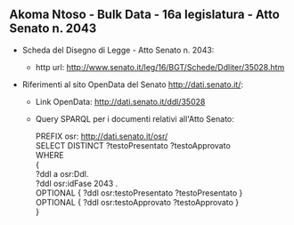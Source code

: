 ## Akoma Ntoso - Bulk Data - 16a legislatura - Atto Senato n. 2043 ##

* Scheda del Disegno di Legge - Atto Senato n. 2043:
	* http url: http://www.senato.it/leg/16/BGT/Schede/Ddliter/35028.htm

* Riferimenti al sito OpenData del Senato http://dati.senato.it/:
	* Link OpenData: http://dati.senato.it/ddl/35028
	* Query SPARQL per i documenti relativi all'Atto Senato:

        PREFIX osr: <http://dati.senato.it/osr/>  
		SELECT DISTINCT ?testoPresentato ?testoApprovato  
		WHERE  
		{  
		    ?ddl a osr:Ddl.  
		    ?ddl osr:idFase 2043 .  
		    OPTIONAL { ?ddl osr:testoPresentato ?testoPresentato }  
		    OPTIONAL { ?ddl osr:testoApprovato ?testoApprovato }  
		}
		